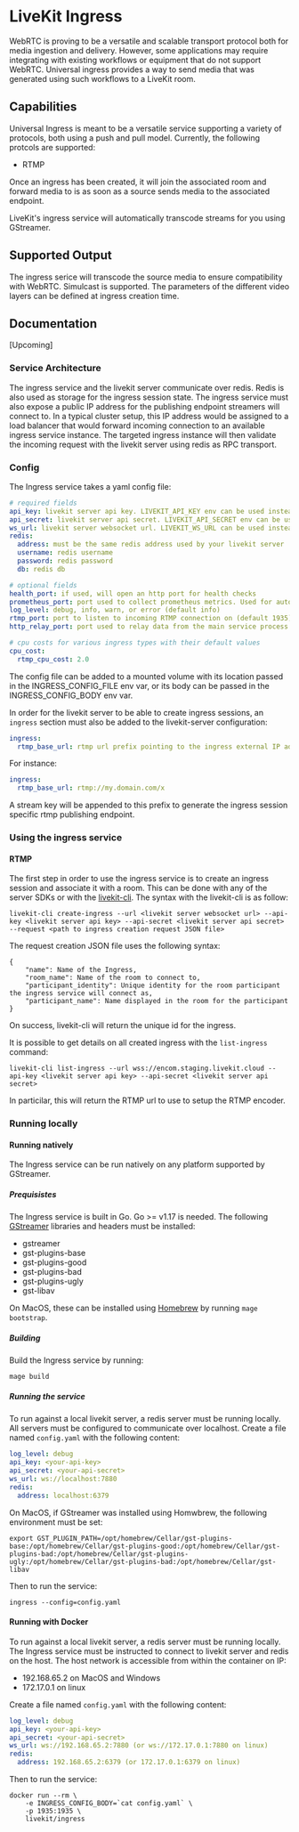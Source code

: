 # LiveKit Ingress

WebRTC is proving to be a versatile and scalable transport protocol both for media ingestion and delivery. However, some applications may require integrating with existing workflows or equipment that do not support WebRTC. Universal ingress provides a way to send media that was generated using such workflows to a LiveKit room. 

## Capabilities

Universal Ingress is meant to be a versatile service supporting a variety of protocols, both using a push and pull model. Currently, the following protcols are supported:
- RTMP

Once an ingress has been created, it will join the associated room and forward media to is as soon as a source sends media to the associated endpoint. 

LiveKit's ingress service will automatically transcode streams for you using GStreamer.

## Supported Output

The ingress serice will transcode the source media to ensure compatibility with WebRTC. Simulcast is supported. The parameters of the different video layers can be defined at ingress creation time. 

## Documentation

[Upcoming]

### Service Architecture

The ingress service and the livekit server communicate over redis. Redis is also used as storage for the ingress session state. The ingress service must also expose a public IP address for the publishing endpoint streamers will connect to. In a typical cluster setup, this IP address would be assigned to a load balancer that would forward incoming connection to an available ingress service instance. The targeted ingress instance will then validate the incoming request with the livekit server using redis as RPC transport. 

### Config

The Ingress service takes a yaml config file:

```yaml
# required fields
api_key: livekit server api key. LIVEKIT_API_KEY env can be used instead
api_secret: livekit server api secret. LIVEKIT_API_SECRET env can be used instead
ws_url: livekit server websocket url. LIVEKIT_WS_URL can be used instead
redis:
  address: must be the same redis address used by your livekit server
  username: redis username
  password: redis password
  db: redis db

# optional fields
health_port: if used, will open an http port for health checks
prometheus_port: port used to collect prometheus metrics. Used for autoscaling
log_level: debug, info, warn, or error (default info)
rtmp_port: port to listen to incoming RTMP connection on (default 1935)
http_relay_port: port used to relay data from the main service process to the per ingress handler process (default 9090)

# cpu costs for various ingress types with their default values
cpu_cost:
  rtmp_cpu_cost: 2.0
```

The config file can be added to a mounted volume with its location passed in the INGRESS_CONFIG_FILE env var, or its body can be passed in the INGRESS_CONFIG_BODY env var.

In order for the livekit server to be able to create ingress sessions, an `ingress` section must also be added to the livekit-server configuration:

```yaml
ingress:
  rtmp_base_url: rtmp url prefix pointing to the ingress external IP address or load balancer
```

For instance:
```yaml
ingress:
  rtmp_base_url: rtmp://my.domain.com/x
```

A stream key will be appended to this prefix to generate the ingress session specific rtmp publishing endpoint.

### Using the ingress service

#### RTMP

The first step in order to use the ingress service is to create an ingress session and associate it with a room. This can be done with any of the server SDKs or with the [livekit-cli](https://github.com/livekit/livekit-cli). The syntax with the livekit-cli is as follow:

`livekit-cli create-ingress --url <livekit server websocket url> --api-key <livekit server api key> --api-secret <livekit server api secret> --request <path to ingress creation request JSON file>`

The request creation JSON file uses the following syntax:

```
{
    "name": Name of the Ingress,
    "room_name": Name of the room to connect to,
    "participant_identity": Unique identity for the room participant the ingress service will connect as,
    "participant_name": Name displayed in the room for the participant
}
```

On success, livekit-cli will return the unique id for the ingress. 

It is possible to get details on all created ingress with the `list-ingress` command:

`livekit-cli list-ingress --url wss://encom.staging.livekit.cloud --api-key <livekit server api key> --api-secret <livekit server api secret>`

In particilar, this will return the RTMP url to use to setup the RTMP encoder. 

### Running locally

#### Running natively

The Ingress service can be run natively on any platform supported by GStreamer.

##### Prequisistes

The Ingress service is built in Go. Go >= v1.17 is needed. The following [GStreamer](https://gstreamer.freedesktop.org/) libraries and headers must be installed:
- gstreamer
- gst-plugins-base
- gst-plugins-good
- gst-plugins-bad
- gst-plugins-ugly
- gst-libav

On MacOS, these can be installed using [Homebrew](https://brew.sh/) by running `mage bootstrap`. 

##### Building

Build the Ingress service by running:

`mage build`

##### Running the service

To run against a local livekit server, a redis server must be running locally. All servers must be configured to communicate over localhost. Create a file named `config.yaml` with the following content:

```yaml
log_level: debug
api_key: <your-api-key>
api_secret: <your-api-secret>
ws_url: ws://localhost:7880
redis:
  address: localhost:6379
```

On MacOS, if GStreamer was installed using Homwbrew, the following environment must be set:
```shell
export GST_PLUGIN_PATH=/opt/homebrew/Cellar/gst-plugins-base:/opt/homebrew/Cellar/gst-plugins-good:/opt/homebrew/Cellar/gst-plugins-bad:/opt/homebrew/Cellar/gst-plugins-ugly:/opt/homebrew/Cellar/gst-plugins-bad:/opt/homebrew/Cellar/gst-libav 
```

Then to run the service:

```shell
ingress --config=config.yaml
```

#### Running with Docker

To run against a local livekit server, a redis server must be running locally. The Ingress service must be instructed to connect to livekit server and redis on the host. The host network is accessible from within the container on IP:
- 192.168.65.2 on MacOS and Windows
- 172.17.0.1 on linux

Create a file named `config.yaml` with the following content:

```yaml
log_level: debug
api_key: <your-api-key>
api_secret: <your-api-secret>
ws_url: ws://192.168.65.2:7880 (or ws://172.17.0.1:7880 on linux)
redis:
  address: 192.168.65.2:6379 (or 172.17.0.1:6379 on linux)
```

Then to run the service:

```shell
docker run --rm \
    -e INGRESS_CONFIG_BODY=`cat config.yaml` \
    -p 1935:1935 \
    livekit/ingress
```

